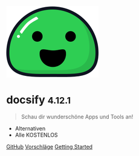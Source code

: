 ![logo](_media/icon.svg)

# docsify <small>4.12.1</small>

> Schau dir wunderschöne Apps und Tools an!

- Alternativen
- Alle KOSTENLOS


[GitHub](https://github.com/gitpages/docs/)
[Vorschläge](https://matrix.to/#/#vorschlaege:matrix.org)
[Getting Started](#hello)

